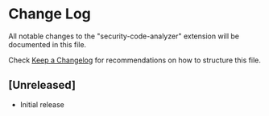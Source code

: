 # Change Log

All notable changes to the "security-code-analyzer" extension will be documented in this file.

Check [Keep a Changelog](http://keepachangelog.com/) for recommendations on how to structure this file.

## [Unreleased]

- Initial release